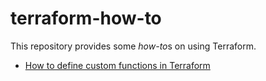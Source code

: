 # terraform-how-to

This repository provides some *how-to*s on using Terraform.

- [How to define custom functions in Terraform](define-custom-functions/)
